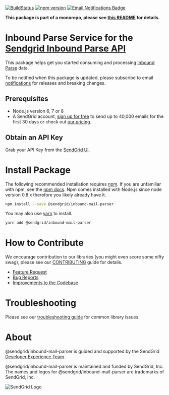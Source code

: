 [![BuildStatus](https://travis-ci.org/sendgrid/sendgrid-nodejs.svg?branch=master)](https://travis-ci.org/sendgrid/sendgrid-nodejs)
[![npm version](https://badge.fury.io/js/%40sendgrid%2Fclient.svg)](https://www.npmjs.com/org/sendgrid)
[![Email Notifications Badge](https://dx.sendgrid.com/badge/nodejs)](https://dx.sendgrid.com/newsletter/nodejs)

**This package is part of a monorepo, please see [this README](https://github.com/sendgrid/sendgrid-nodejs/blob/master/README.md) for details.**

# Inbound Parse Service for the [Sendgrid Inbound Parse API](https://sendgrid.com/docs/API_Reference/Webhooks/inbound_email.html)
This package helps get you started consuming and processing [Inbound Parse](https://sendgrid.com/docs/API_Reference/Webhooks/inbound_email.html) data.

To be notified when this package is updated, please subscribe to email [notifications](https://dx.sendgrid.com/newsletter/nodejs) for releases and breaking changes.

## Prerequisites

- Node.js version 6, 7 or 8
- A SendGrid account, [sign up for free](https://sendgrid.com/free?source=sendgrid-nodejs) to send up to 40,000 emails for the first 30 days or check out [our pricing](https://sendgrid.com/pricing?source=sendgrid-nodejs).

## Obtain an API Key

Grab your API Key from the [SendGrid UI](https://app.sendgrid.com/settings/api_keys).

# Install Package

The following recommended installation requires [npm](https://npmjs.org/). If you are unfamiliar with npm, see the [npm docs](https://npmjs.org/doc/). Npm comes installed with Node.js since node version 0.8.x therefore you likely already have it.

```sh
npm install --save @sendgrid/inbound-mail-parser
```

You may also use [yarn](https://yarnpkg.com/en/) to install.

```sh
yarn add @sendgrid/inbound-mail-parser
```

<a name="contribute"></a>
# How to Contribute

We encourage contribution to our libraries (you might even score some nifty swag), please see our [CONTRIBUTING](https://github.com/sendgrid/sendgrid-nodejs/blob/master/CONTRIBUTING.md) guide for details.

* [Feature Request](https://github.com/sendgrid/sendgrid-nodejs/tree/master/CONTRIBUTING.md#feature_request)
* [Bug Reports](https://github.com/sendgrid/sendgrid-nodejs/tree/master/CONTRIBUTING.md#submit_a_bug_report)
* [Improvements to the Codebase](https://github.com/sendgrid/sendgrid-nodejs/tree/master/CONTRIBUTING.md#improvements_to_the_codebase)

<a name="troubleshooting"></a>
# Troubleshooting

Please see our [troubleshooting guide](https://github.com/sendgrid/sendgrid-nodejs/blob/master/TROUBLESHOOTING.md) for common library issues.

<a name="about"></a>
# About

@sendgrid/inbound-mail-parser is guided and supported by the SendGrid [Developer Experience Team](mailto:dx@sendgrid.com).

@sendgrid/inbound-mail-parser is maintained and funded by SendGrid, Inc. The names and logos for @sendgrid/inbound-mail-parser are trademarks of SendGrid, Inc.

![SendGrid Logo](https://uiux.s3.amazonaws.com/2016-logos/email-logo%402x.png)